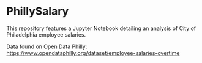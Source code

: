 # PhillySalary
This repository features a Jupyter Notebook detailing an analysis of City of Philadelphia employee salaries.

Data found on Open Data Philly:
https://www.opendataphilly.org/dataset/employee-salaries-overtime
